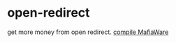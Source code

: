 # open-redirect
get more money from open redirect.
[compile MafiaWare](https://docs.microsoft.com/en-us/dotnet/csharp/language-reference/compiler-options/command-line-building-with-csc-exe)

